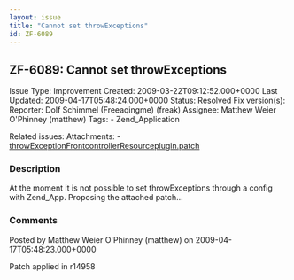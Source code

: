 ```yaml
---
layout: issue
title: "Cannot set throwExceptions"
id: ZF-6089
---
```


ZF-6089: Cannot set throwExceptions
-----------------------------------

 Issue Type: Improvement Created: 2009-03-22T09:12:52.000+0000 Last Updated: 2009-04-17T05:48:24.000+0000 Status: Resolved Fix version(s): 
 Reporter:  Dolf Schimmel (Freeaqingme) (freak)  Assignee:  Matthew Weier O'Phinney (matthew)  Tags: - Zend\_Application
 
 Related issues: 
 Attachments: - [throwExceptionFrontcontrollerResourceplugin.patch](/issues/secure/attachment/11820/throwExceptionFrontcontrollerResourceplugin.patch)
 
### Description

At the moment it is not possible to set throwExceptions through a config with Zend\_App. Proposing the attached patch...

 

 

### Comments

Posted by Matthew Weier O'Phinney (matthew) on 2009-04-17T05:48:23.000+0000

Patch applied in r14958

 

 